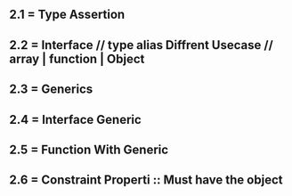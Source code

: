 ## 2.1 = Type Assertion
## 2.2 = Interface // type alias Diffrent Usecase // array | function | Object

## 2.3 = Generics

## 2.4 = Interface Generic

## 2.5 = Function With Generic

## 2.6 = Constraint Properti :: Must have the object



